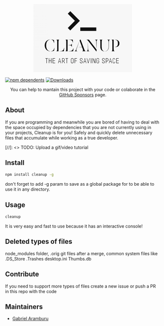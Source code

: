 <div align="center">
	<img width="320" src="./statics/cleanup-logo.png" alt="cleanup">
</div>

[![npm dependents](https://badgen.net/npm/dependents/cleanup)](https://www.npmjs.com/package/cleanup?activeTab=dependents)
[![Downloads](https://badgen.net/npm/dt/cleanup)](https://www.npmjs.com/package/cleanup)

<div align="center">
    <p>
        You can help to mantain this project with your code or colaborate in the <a href="https://github.com/sponsors/gabamnml">GitHub Sponsors</a> page.
    </p>
</div>

## About

If you are programming and meanwhile you are bored of having to deal with the space occupied by dependencies that you are not currently using in your projects, Cleanup is for you! 
Safely and quickly delete unnecessary files that accumulate while working as a true developer.

[//]: <> TODO: Upload a gif/video tutorial

## Install

```sh
npm install cleanup -g
```

don't forget to add -g param to save as a global package for to be able to use it in any directory.  

## Usage

```sh
cleanup
```

It is very easy and fast to use because it has an interactive console!

## Deleted types of files

node_modules folder, .orig git files after a merge, common system files like .DS_Store .Trashes desktop.ini Thumbs.db

## Contribute

If you need to support more types of files create a new issue or push a PR in this repo with the code

## Maintainers

- [Gabriel Aramburu](https://github.com/gabamnml)

